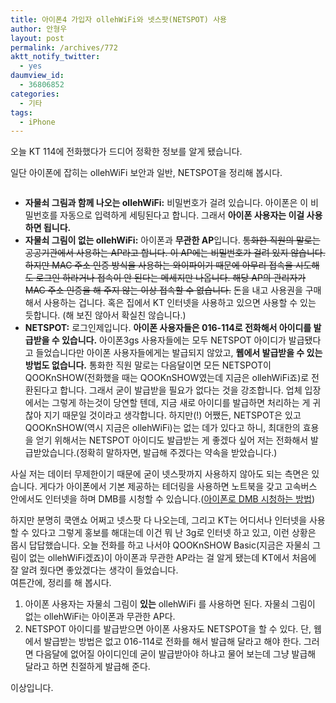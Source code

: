 ```yaml
---
title: 아이폰4 가입자 ollehWiFi와 넷스팟(NETSPOT) 사용
author: 안형우
layout: post
permalink: /archives/772
aktt_notify_twitter:
  - yes
daumview_id:
  - 36806852
categories:
  - 기타
tags:
  - iPhone
---
```

오늘 KT 114에 전화했다가 드디어 정확한 정보를 알게 됐습니다.

일단 아이폰에 잡히는 ollehWiFi 보안과 일반, NETSPOT을 정리해 봅시다.

<p style="text-align: center;">
  <img class=" aligncenter" src="https://dl.dropbox.com/u/15546257/blog/mytory/olleh.PNG" alt="" />
</p>

*   **자물쇠 그림과 함께 나오는 ****ollehWiFi****:** 비밀번호가 걸려 있습니다. 아이폰은 이 비밀번호를 자동으로 입력하게 세팅된다고 합니다. 그래서 **아이폰 사용자는 이걸 사용하면 됩니다.**
*   **자물쇠 그림이 없는 ollehWiFi:** 아이폰과 **무관한 AP**입니다. <del>통화한 직원의 말로는 공공기관에서 사용하는 AP라고 합니다. 이 AP에는 비밀번호가 걸려 있지 않습니다. 하지만 MAC 주소 인증 방식을 사용하는 와이파이기 때문에 아무리 접속을 시도해도 로그인 하라거나 접속이 안 된다는 메세지만 나옵니다. 해당 AP의 관리자가 MAC 주소 인증을 해 주지 않는 이상 접속할 수 없습니다.</del> 돈을 내고 사용권을 구매해서 사용하는 겁니다. 혹은 집에서 KT 인터넷을 사용하고 있으면 사용할 수 있는 듯합니다. (해 보진 않아서 확실친 않습니다.)
*   **NETSPOT:** 로그인제입니다. **아이폰 사용자들은 016-114로 전화해서 아이디를 발급받을 수 있습니다.** 아이폰3gs 사용자들에는 모두 NETSPOT 아이디가 발급됐다고 들었습니다만 아이폰 사용자들에게는 발급되지 않았고, **웹에서 발급받을 수 있는 방법도 없습니다.** 통화한 직원 말로는 다음달이면 모든 NETSPOT이 QOOKnSHOW(전화했을 때는 QOOKnSHOW였는데 지금은 ollehWiFi죠)로 전환된다고 합니다. 그래서 굳이 발급받을 필요가 없다는 것을 강조합니다. 업체 입장에서는 그렇게 하는것이 당연할 텐데, 지금 새로 아이디를 발급하면 처리하는 게 귀찮아 지기 때문일 것이라고 생각합니다. 하지만(!) 어쨌든, NETSPOT은 있고 QOOKnSHOW(역시 지금은 ollehWiFi)는 없는 데가 있다고 하니, 최대한의 효용을 얻기 위해서는 NETSPOT 아이디도 발급받는 게 좋겠다 싶어 저는 전화해서 발급받았습니다.(정확히 말하자면, 발급해 주겠다는 약속을 받았습니다.)

사실 저는 데이터 무제한이기 때문에 굳이 넷스팟까지 사용하지 않아도 되는 측면은 있습니다. 게다가 아이폰에서 기본 제공하는 테더링을 사용하면 노트북을 갖고 고속버스 안에서도 인터넷을 하며 DMB를 시청할 수 있습니다.(<a href="http://offree.net/entry/Watching-TV-using-iPhone-1" target="_blank">아이폰로 DMB 시청하는 방법</a>)

하지만 분명히 쿡앤쇼 어쩌고 넷스팟 다 나오는데, 그리고 KT는 어디서나 인터넷을 사용할 수 있다고 그렇게 홍보를 해대는데 이건 뭐 난 3g로 인터넷 하고 있고, 이런 상황은 몹시 답답했습니다. 오늘 전화를 하고 나서야 QOOKnSHOW Basic(지금은 자물쇠 그림이 없는 ollehWiFi겠죠)이 아이폰과 무관한 AP라는 걸 알게 됐는데 KT에서 처음에 잘 알려 줬다면 좋았겠다는 생각이 들었습니다.  
여튼간에, 정리를 해 봅시다.

1.  아이폰 사용자는 자물쇠 그림이 **있는** ollehWiFi 를 사용하면 된다. 자물쇠 그림이 없는 ollehWiFi는 아이폰과 무관한 AP다.
2.  NETSPOT 아이디를 발급받으면 아이폰 사용자도 NETSPOT을 할 수 있다. 단, 웹에서 발급받는 방법은 없고 016-114로 전화를 해서 발급해 달라고 해야 한다. 그러면 다음달에 없어질 아이디인데 굳이 발급받아야 하냐고 물어 보는데 그냥 발급해 달라고 하면 친절하게 발급해 준다.

이상입니다.